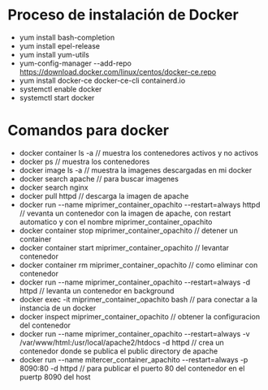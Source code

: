 # Proceso de instalación de Docker

  - yum install bash-completion
  - yum install epel-release
  - yum install yum-utils
  - yum-config-manager --add-repo https://download.docker.com/linux/centos/docker-ce.repo
  - yum install docker-ce docker-ce-cli containerd.io
  - systemctl enable docker
  - systemctl start docker

# Comandos para docker

- docker container ls -a  // muestra los contenedores activos y no activos
- docker ps  // muestra los contenedores
- docker image ls -a // muestra la imagenes descargadas en mi docker
- docker search apache // para buscar imagenes
- docker search nginx
- docker pull httpd // descarga la imagen de apache
- docker run --name miprimer_container_opachito --restart=always httpd  // vevanta un contenedor con la imagen de apache, con restart automatico y con el nombre miprimer_container_opachito
- docker container stop miprimer_container_opachito // detener un container
- docker container start miprimer_container_opachito // levantar contenedor
-  docker container rm miprimer_container_opachito // como eliminar con contenedor
- docker run --name miprimer_container_opachito --restart=always -d  httpd // levanta un contenedor en background
- docker exec -it miprimer_container_opachito bash // para conectar a la instancia de un docker
- docker inspect miprimer_container_opachito // obtener la configuracion del contenedor
- docker run --name miprimer_container_opachito --restart=always -v /var/www/html:/usr/local/apache2/htdocs -d  httpd // crea un contenedor donde se publica el public directory de apache
- docker run --name mitercer_container_apachito --restart=always -p 8090:80 -d httpd // para publicar el puerto 80 del contenedor en el puertp 8090 del host
